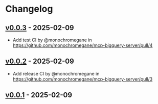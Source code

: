 # Changelog

## [v0.0.3](https://github.com/monochromegane/mcp-bigquery-server/compare/v0.0.2...v0.0.3) - 2025-02-09
- Add test CI by @monochromegane in https://github.com/monochromegane/mcp-bigquery-server/pull/4

## [v0.0.2](https://github.com/monochromegane/mcp-bigquery-server/compare/v0.0.1...v0.0.2) - 2025-02-09
- Add release CI by @monochromegane in https://github.com/monochromegane/mcp-bigquery-server/pull/3

## [v0.0.1](https://github.com/monochromegane/mcp-bigquery-server/commits/v0.0.1) - 2025-02-09
